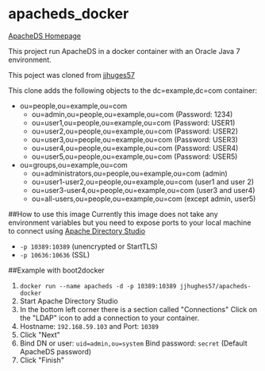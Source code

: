 apacheds_docker
===============

[ApacheDS Homepage](http://directory.apache.org/apacheds/)

This project run ApacheDS in a docker container with an Oracle Java 7 environment.

This poject was cloned from [jjhuges57](https://registry.hub.docker.com/u/jjhughes57/apacheds-docker/)

This clone adds the following objects to the dc=example,dc=com container:

* ou=people,ou=example,ou=com
    * ou=admin,ou=people,ou=example,ou=com (Password: 1234)
    * ou=user1,ou=people,ou=example,ou=com (Password: USER1)
    * ou=user2,ou=people,ou=example,ou=com (Password: USER2)
    * ou=user3,ou=people,ou=example,ou=com (Password: USER3)
    * ou=user4,ou=people,ou=example,ou=com (Password: USER4)
    * ou=user5,ou=people,ou=example,ou=com (Password: USER5)
* ou=groups,ou=example,ou=com
    * ou=administrators,ou=people,ou=example,ou=com (admin)
    * ou=user1-user2,ou=people,ou=example,ou=com (user1 and user 2)
    * ou=user3-user4,ou=people,ou=example,ou=com (user3 and user4)
    * ou=all-users,ou=people,ou=example,ou=com (except admin, user5)

##How to use this image
Currently this image does not take any environment variables but you need to expose ports to your local machine to connect using [Apache Directory Studio](http://directory.apache.org/studio/)

* `-p 10389:10389`  (unencrypted or StartTLS)
* `-p 10636:10636`  (SSL)


##Example with boot2docker

1. `docker run --name apacheds -d -p 10389:10389 jjhughes57/apacheds-docker`
2. Start Apache Directory Studio
3. In the bottom left corner there is a section called "Connections" Click on the "LDAP" icon to add a connection to your container.
4. Hostname: `192.168.59.103` and Port: `10389`
5. Click "Next"
6. Bind DN or user: `uid=admin,ou=system` Bind password: `secret` (Default ApacheDS password)
7. Click "Finish"



